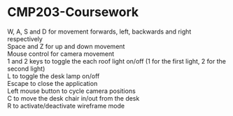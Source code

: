 # CMP203-Coursework
W, A, S and D for movement forwards, left, backwards and right respectively  
Space and Z for up and down movement  
Mouse control for camera movement  
1 and 2 keys to toggle the each roof light on/off (1 for the first light, 2 for the second light)  
L to toggle the desk lamp on/off  
Escape to close the application  
Left mouse button to cycle camera positions  
C to move the desk chair in/out from the desk  
R to activate/deactivate wireframe mode  

